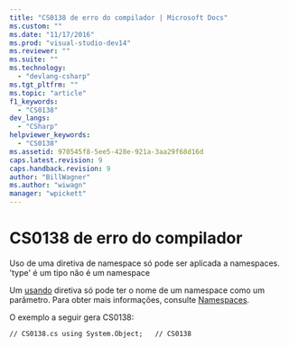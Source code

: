 ```yaml
---
title: "CS0138 de erro do compilador | Microsoft Docs"
ms.custom: ""
ms.date: "11/17/2016"
ms.prod: "visual-studio-dev14"
ms.reviewer: ""
ms.suite: ""
ms.technology: 
  - "devlang-csharp"
ms.tgt_pltfrm: ""
ms.topic: "article"
f1_keywords: 
  - "CS0138"
dev_langs: 
  - "CSharp"
helpviewer_keywords: 
  - "CS0138"
ms.assetid: 970545f8-5ee5-428e-921a-3aa29f68d16d
caps.latest.revision: 9
caps.handback.revision: 9
author: "BillWagner"
ms.author: "wiwagn"
manager: "wpickett"
---
```

# CS0138 de erro do compilador
Uso de uma diretiva de namespace só pode ser aplicada a namespaces. 'type' é um tipo não é um namespace  
  
 Um [usando](../../csharp/language-reference/keywords/using.md) diretiva só pode ter o nome de um namespace como um parâmetro. Para obter mais informações, consulte [Namespaces](../../csharp/programming-guide/namespaces/index.md).  
  
 O exemplo a seguir gera CS0138:  
  
```  
// CS0138.cs using System.Object;   // CS0138  
```